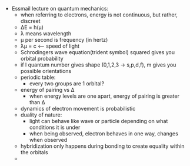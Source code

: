 - Essmail lecture on quantum mechanics:
	- when referring to electrons, energy is not continuous, but rather, discreet
	- ΔE = h(μ)
	- ƛ means wavelength
	- μ per second is frequency (in hertz)
	- ƛμ = c <-- speed of light
	- Schrodingers wave equation(trident symbol) squared gives you orbital probability
	- if l quantum number gives shape (0,1,2,3 -> s,p,d,f), m gives you possible orientations
	- periodic table:
		- every two groups are 1 orbital?
	- energy of pairing vs Δ
		- when energy levels are one apart, energy of pairing is greater than Δ
	- dynamics of electron movement is probabilistic
	- duality of nature:
		- light can behave like wave or particle depending on what conditions it is under
		- when being observed, electron behaves in one way, changes when observed
	- hybridization only happens during bonding to create equality within the orbitals
	-